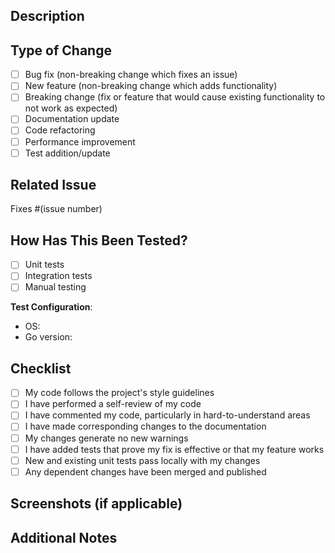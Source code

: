 ## Description

<!-- Describe your changes in detail -->

## Type of Change

- [ ] Bug fix (non-breaking change which fixes an issue)
- [ ] New feature (non-breaking change which adds functionality)
- [ ] Breaking change (fix or feature that would cause existing functionality to not work as expected)
- [ ] Documentation update
- [ ] Code refactoring
- [ ] Performance improvement
- [ ] Test addition/update

## Related Issue

<!-- Link to the issue this PR addresses -->
Fixes #(issue number)

## How Has This Been Tested?

<!-- Describe the tests you ran -->

- [ ] Unit tests
- [ ] Integration tests
- [ ] Manual testing

**Test Configuration**:
* OS:
* Go version:

## Checklist

- [ ] My code follows the project's style guidelines
- [ ] I have performed a self-review of my code
- [ ] I have commented my code, particularly in hard-to-understand areas
- [ ] I have made corresponding changes to the documentation
- [ ] My changes generate no new warnings
- [ ] I have added tests that prove my fix is effective or that my feature works
- [ ] New and existing unit tests pass locally with my changes
- [ ] Any dependent changes have been merged and published

## Screenshots (if applicable)

<!-- Add screenshots to help explain your changes -->

## Additional Notes

<!-- Add any additional notes or context about the PR -->

